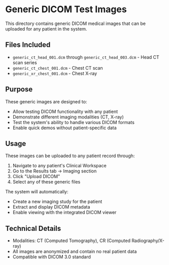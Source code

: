# Generic DICOM Test Images

This directory contains generic DICOM medical images that can be uploaded for any patient in the system.

## Files Included

- `generic_ct_head_001.dcm` through `generic_ct_head_003.dcm` - Head CT scan series
- `generic_ct_chest_001.dcm` - Chest CT scan
- `generic_xr_chest_001.dcm` - Chest X-ray

## Purpose

These generic images are designed to:
- Allow testing DICOM functionality with any patient
- Demonstrate different imaging modalities (CT, X-ray)
- Test the system's ability to handle various DICOM formats
- Enable quick demos without patient-specific data

## Usage

These images can be uploaded to any patient record through:
1. Navigate to any patient's Clinical Workspace
2. Go to the Results tab → Imaging section
3. Click "Upload DICOM"
4. Select any of these generic files

The system will automatically:
- Create a new imaging study for the patient
- Extract and display DICOM metadata
- Enable viewing with the integrated DICOM viewer

## Technical Details

- Modalities: CT (Computed Tomography), CR (Computed Radiography/X-ray)
- All images are anonymized and contain no real patient data
- Compatible with DICOM 3.0 standard